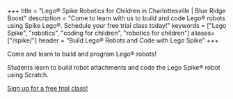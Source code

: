 +++
title = "Lego&reg; Spike Robotics for Children in Charlottesville | Blue Ridge Boost"
description = "Come to learn with us to build and code Lego&reg; robots using Spike Lego&reg;. Schedule your free trial class today!"
keywords = ["Lego Spike", "robotics",  "coding for children", "robotics for children"]
aliases=["/spike/"]
header = "Build Lego&reg; Robots and Code with Lego Spike"
+++

Come and learn to build and program Lego&reg; robots!

Students learn to build robot attachments and code the Lego Spike&reg; robot using Scratch.

<a class="btn btn-contact-us" href="https://trialcodingclasses.youcanbook.me/">Sign up for a free trial class!</a>
